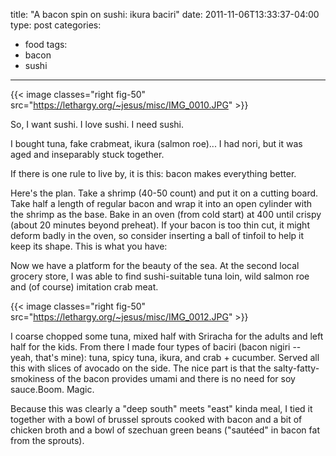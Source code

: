 title: "A bacon spin on sushi: ikura baciri"
date: 2011-11-06T13:33:37-04:00
type: post
categories: 
- food
tags:
- bacon
- sushi
---

{{< image classes="right fig-50" src="https://lethargy.org/~jesus/misc/IMG_0010.JPG" >}}

So, I want sushi.  I love sushi.  I need sushi.

I bought tuna, fake crabmeat, ikura (salmon roe)... I had nori, but it was aged and inseparably stuck together.

If there is one rule to live by, it is this: bacon makes everything better.

Here's the plan.  Take a shrimp (40-50 count) and put it on a cutting board. Take half a length of regular bacon and wrap it into an open cylinder with the shrimp as the base.  Bake in an oven (from cold start) at 400 until crispy (about 20 minutes beyond preheat).  If your bacon is too thin cut, it might deform badly in the oven, so consider inserting a ball of tinfoil to help it keep its shape.  This is what you have:

Now we have a platform for the beauty of the sea.  At the second local grocery store, I was able to find sushi-suitable tuna loin, wild salmon roe and (of course) imitation crab meat.

{{< image classes="right fig-50" src="https://lethargy.org/~jesus/misc/IMG_0012.JPG" >}}

I coarse chopped some tuna, mixed half with Sriracha for the adults and left half for the kids.  From there I made four types of baciri (bacon nigiri -- yeah, that's mine): tuna, spicy tuna, ikura, and crab + cucumber. Served all this with slices of avocado on the side. The nice part is that the salty-fatty-smokiness of the bacon provides umami and there is no need for soy sauce.Boom. Magic.

Because this was clearly a "deep south" meets "east" kinda meal, I tied it together with a bowl of brussel sprouts cooked with bacon and a bit of chicken broth and a bowl of szechuan green beans ("sautéed" in bacon fat from the sprouts).
